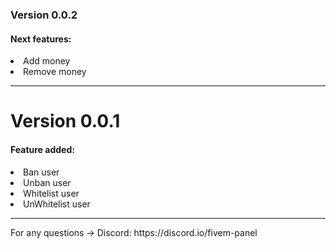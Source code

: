 
<h3>Version 0.0.2</h3>
<h4>Next features:</h4>
<li>Add money</li>
<li>Remove money</li>
<hr>
<h1>Version 0.0.1</h1>
<h4>Feature added:</h4>
<li>Ban user</li>
<li>Unban user</li>
<li>Whitelist user</li>
<li>UnWhitelist user</li>

<hr>
For any questions -> Discord: https://discord.io/fivem-panel
